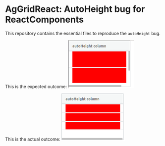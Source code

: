 # AgGridReact: AutoHeight bug for ReactComponents

This repository contains the essential files to reproduce the `autoHeight` bug.

This is the expected outcome:
![expected](./expected.png)

This is the actual outcome:
![actual](./actual.png)
